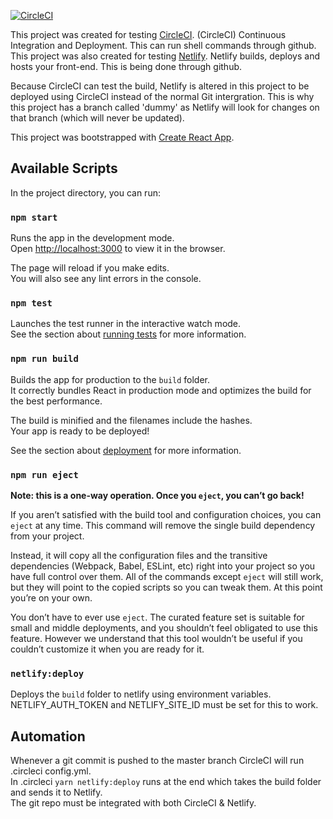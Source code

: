 [![CircleCI](https://circleci.com/gh/Alexanderdunlop/circleci-react.svg?style=shield)](https://circleci.com/gh/Alexanderdunlop/circleci-react)

This project was created for testing [CircleCI](https://github.com/circleci).
(CircleCI) Continuous Integration and Deployment. This can run shell commands through github.
This project was also created for testing [Netlify](https://github.com/netlify).
Netlify builds, deploys and hosts your front-end. This is being done through github.

Because CircleCI can test the build, Netlify is altered in this project to be deployed using CircleCI instead of the normal Git intergration.
This is why this project has a branch called 'dummy' as Netlify will look for changes on that branch (which will never be updated).

This project was bootstrapped with [Create React App](https://github.com/facebook/create-react-app).

## Available Scripts

In the project directory, you can run:

### `npm start`

Runs the app in the development mode.<br>
Open [http://localhost:3000](http://localhost:3000) to view it in the browser.

The page will reload if you make edits.<br>
You will also see any lint errors in the console.

### `npm test`

Launches the test runner in the interactive watch mode.<br>
See the section about [running tests](https://facebook.github.io/create-react-app/docs/running-tests) for more information.

### `npm run build`

Builds the app for production to the `build` folder.<br>
It correctly bundles React in production mode and optimizes the build for the best performance.

The build is minified and the filenames include the hashes.<br>
Your app is ready to be deployed!

See the section about [deployment](https://facebook.github.io/create-react-app/docs/deployment) for more information.

### `npm run eject`

**Note: this is a one-way operation. Once you `eject`, you can’t go back!**

If you aren’t satisfied with the build tool and configuration choices, you can `eject` at any time. This command will remove the single build dependency from your project.

Instead, it will copy all the configuration files and the transitive dependencies (Webpack, Babel, ESLint, etc) right into your project so you have full control over them. All of the commands except `eject` will still work, but they will point to the copied scripts so you can tweak them. At this point you’re on your own.

You don’t have to ever use `eject`. The curated feature set is suitable for small and middle deployments, and you shouldn’t feel obligated to use this feature. However we understand that this tool wouldn’t be useful if you couldn’t customize it when you are ready for it.

### `netlify:deploy`

Deploys the `build` folder to netlify using environment variables.<br>
NETLIFY_AUTH_TOKEN and NETLIFY_SITE_ID must be set for this to work.

## Automation

Whenever a git commit is pushed to the master branch CircleCI will run .circleci config.yml.<br>
In .circleci `yarn netlify:deploy` runs at the end which takes the build folder and sends it to Netlify.<br>
The git repo must be integrated with both CircleCI & Netlify.

